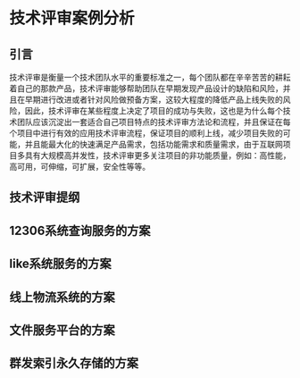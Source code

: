 # 技术评审案例分析

## 引言

技术评审是衡量一个技术团队水平的重要标准之一，每个团队都在辛辛苦苦的耕耘着自己的那款产品，技术评审能够帮助团队在早期发现产品设计的缺陷和风险，并且在早期进行改进或者针对风险做预备方案，这较大程度的降低产品上线失败的风险，因此，技术评审在某些程度上决定了项目的成功与失败，这也是为什么每个技术团队应该沉淀出一套适合自己项目特点的技术评审方法论和流程，并且保证在每个项目中进行有效的应用技术评审流程，保证项目的顺利上线，减少项目失败的可能，并且能最大化的快速满足产品需求，包括功能需求和质量需求，由于互联网项目多具有大规模高并发性，技术评审更多关注项目的非功能质量，例如：高性能，高可用，可伸缩，可扩展，安全性等等。

## 技术评审提纲

## 12306系统查询服务的方案

## like系统服务的方案

## 线上物流系统的方案

## 文件服务平台的方案

## 群发索引永久存储的方案